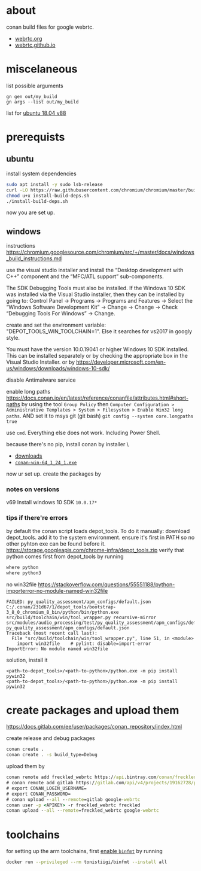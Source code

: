 # about

conan build files for google webrtc.
- [webrtc.org](https://webrtc.org)
- [webrtc.github.io](https://webrtc.github.io/webrtc-org/)

# miscelaneous

list possible arguments
```
gn gen out/my_build
gn args --list out/my_build
```
list for [ubuntu 18.04 v88](example_gn_list)


# prerequists

## ubuntu

install system dependencies
```bash
sudo apt install -y sudo lsb-release
curl -LO https://raw.githubusercontent.com/chromium/chromium/master/build/install-build-deps.sh
chmod u+x install-build-deps.sh
./install-build-deps.sh
```

now you are set up.

## windows

instructions
https://chromium.googlesource.com/chromium/src/+/master/docs/windows_build_instructions.md

use the visual studio installer and install the “Desktop development with C++”
component and the “MFC/ATL support” sub-components.

The SDK Debugging Tools must also be installed. If the Windows 10 SDK was 
installed via the Visual Studio installer, then they can be installed by going
to: Control Panel → Programs → Programs and Features → 
Select the “Windows Software Development Kit” → Change → Change → 
Check “Debugging Tools For Windows” → Change.

create and set the environment variable: "DEPOT_TOOLS_WIN_TOOLCHAIN=1". Else it searches for vs2017 in googly style.

You must have the version 10.0.19041 or higher Windows 10 SDK installed. This can be installed separately or by checking the appropriate box in the Visual Studio Installer. or by https://developer.microsoft.com/en-us/windows/downloads/windows-10-sdk/

disable Antimalware service

enable long paths https://docs.conan.io/en/latest/reference/conanfile/attributes.html#short-paths
by using the tool `Group Policy` then `Computer Configuration > Administrative Templates > System > Filesystem > Enable Win32 long paths`.
AND set it to msys git (git bash) `git config --system core.longpaths true`

use `cmd`. Everything else does not work. Including Power Shell.

because there's no pip, install conan by installer \
- [downloads](https://conan.io/downloads.html)
- [`conan-win-64_1_24_1.exe`](https://dl.bintray.com/conan/installers/conan-win-64_1_24_1.exe)

now ur set up. create the packages by

### notes on versions

v69
Install windows 10 SDK `10.0.17*`

### tips if there're errors

by default the conan script loads depot_tools. To do it manually:
download depot_tools. add it to the system environment.
ensure it's first in PATH so no other pyhton exe can be found before it. \
https://storage.googleapis.com/chrome-infra/depot_tools.zip
verify that python comes first from depot_tools by running
```bat
where python
where python3
```

no win32file https://stackoverflow.com/questions/55551188/python-importerror-no-module-named-win32file
```
FAILED: py_quality_assessment/apm_configs/default.json
C:/.conan/231d67/1/depot_tools/bootstrap-3_8_0_chromium_8_bin/python/bin/python.exe src/build/toolchain/win/tool_wrapper.py recursive-mirror src/modules/audio_processing/test/py_quality_assessment/apm_configs/default.json py_quality_assessment/apm_configs/default.json
Traceback (most recent call last):
  File "src/build/toolchain/win/tool_wrapper.py", line 51, in <module>
    import win32file    # pylint: disable=import-error
ImportError: No module named win32file
```

solution, install it
```
<path-to-depot_tools>/<path-to-python>/python.exe -m pip install pywin32
<path-to-depot_tools>/<path-to-python>/python.exe -m pip install pywin32
```

# create packages and upload them

https://docs.gitlab.com/ee/user/packages/conan_repository/index.html

create release and debug packages
```bash
conan create .
conan create . -s build_type=Debug
```

upload them by
```bat
conan remote add freckled_webrtc https://api.bintray.com/conan/freckled/google-webrtc
# conan remote add gitlab https://gitlab.com/api/v4/projects/19162728/packages/conan
# export CONAN_LOGIN_USERNAME=
# export CONAN_PASSWORD=
# conan upload --all --remote=gitlab google-webrtc
conan user -p <APIKEY> -r freckled_webrtc freckled
conan upload --all --remote=freckled_webrtc google-webrtc
```

# toolchains

for setting up the arm toolchains, first [enable `binfmt`](https://docs.docker.com/buildx/working-with-buildx/) by running

```bash
docker run --privileged --rm tonistiigi/binfmt --install all
```


